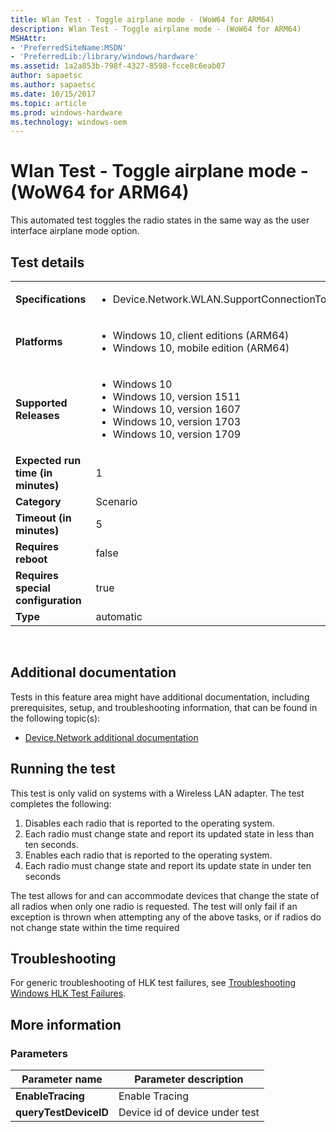 ```yaml
---
title: Wlan Test - Toggle airplane mode - (WoW64 for ARM64)
description: Wlan Test - Toggle airplane mode - (WoW64 for ARM64)
MSHAttr:
- 'PreferredSiteName:MSDN'
- 'PreferredLib:/library/windows/hardware'
ms.assetid: 1a2a853b-798f-4327-8598-fcce8c6eab07
author: sapaetsc
ms.author: sapaetsc
ms.date: 10/15/2017
ms.topic: article
ms.prod: windows-hardware
ms.technology: windows-oem
---
```


# <span id="p_hlk_test.5f5c9607-eb30-43aa-9eb4-c5e994e33f29"></span>Wlan Test - Toggle airplane mode - (WoW64 for ARM64)


This automated test toggles the radio states in the same way as the user interface airplane mode option.

## Test details
|||
|---|---|
| **Specifications**  | <ul><li>Device.Network.WLAN.SupportConnectionToAP.ConnectionToAP</li></ul> |  
| **Platforms**   | <ul><li>Windows 10, client editions (ARM64)</li><li>Windows 10, mobile edition (ARM64)</li></ul> |
| **Supported Releases** | <ul><li>Windows 10</li><li>Windows 10, version 1511</li><li>Windows 10, version 1607</li><li>Windows 10, version 1703</li><li>Windows 10, version 1709</li></ul> |
|**Expected run time (in minutes)**| 1 |
|**Category**| Scenario |
|**Timeout (in minutes)**| 5 |
|**Requires reboot**| false |
|**Requires special configuration**| true |
|**Type**| automatic |

 

## <span id="Additional_documentation"></span><span id="additional_documentation"></span><span id="ADDITIONAL_DOCUMENTATION"></span>Additional documentation


Tests in this feature area might have additional documentation, including prerequisites, setup, and troubleshooting information, that can be found in the following topic(s):

-   [Device.Network additional documentation](device-network-additional-documentation.md)

## <span id="Running_the_test"></span><span id="running_the_test"></span><span id="RUNNING_THE_TEST"></span>Running the test


This test is only valid on systems with a Wireless LAN adapter. The test completes the following:

1.  Disables each radio that is reported to the operating system.
2.  Each radio must change state and report its updated state in less than ten seconds.
3.  Enables each radio that is reported to the operating system.
4.  Each radio must change state and report its update state in under ten seconds

The test allows for and can accommodate devices that change the state of all radios when only one radio is requested. The test will only fail if an exception is thrown when attempting any of the above tasks, or if radios do not change state within the time required

## <span id="Troubleshooting"></span><span id="troubleshooting"></span><span id="TROUBLESHOOTING"></span>Troubleshooting


For generic troubleshooting of HLK test failures, see [Troubleshooting Windows HLK Test Failures](..\user\troubleshooting-windows-hlk-test-failures.md).


## <span id="More_information"></span><span id="more_information"></span><span id="MORE_INFORMATION"></span>More information


### <span id="Parameters"></span><span id="parameters"></span><span id="PARAMETERS"></span>Parameters

| Parameter name        | Parameter description          |
|-----------------------|--------------------------------|
| **EnableTracing**     | Enable Tracing                 |
| **queryTestDeviceID** | Device id of device under test |

 

 

 






